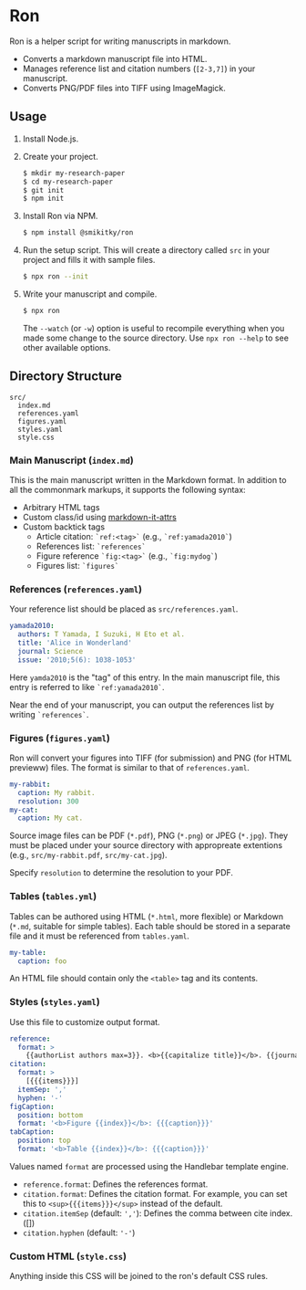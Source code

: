 # Ron

Ron is a helper script for writing manuscripts in markdown.

- Converts a markdown manuscript file into HTML.
- Manages reference list and citation numbers (`[2-3,7]`) in your manuscript.
- Converts PNG/PDF files into TIFF using ImageMagick.

## Usage

1. Install Node.js.

1. Create your project.

   ```bash
   $ mkdir my-research-paper
   $ cd my-research-paper
   $ git init
   $ npm init
   ```

1. Install Ron via NPM.

   ```bash
   $ npm install @smikitky/ron
   ```

1. Run the setup script. This will create a directory called `src` in your project and fills it with sample files.

   ```bash
   $ npx ron --init
   ```

1. Write your manuscript and compile.

   ```bash
   $ npx ron
   ```

   The `--watch` (or `-w`) option is useful to recompile everything when you made some change to the source directory. Use `npx ron --help` to see other available options.

## Directory Structure

```
src/
  index.md
  references.yaml
  figures.yaml
  styles.yaml
  style.css
```

### Main Manuscript (`index.md`)

This is the main manuscript written in the Markdown format. In addition to all the commonmark markups, it supports the following syntax:

- Arbitrary HTML tags
- Custom class/id using [markdown-it-attrs](https://www.npmjs.com/package/markdown-it-attrs)
- Custom backtick tags
  - Article citation: `` `ref:<tag>` `` (e.g., `` `ref:yamada2010` ``)
  - References list: `` `references` ``
  - Figure reference `` `fig:<tag>` `` (e.g., `` `fig:mydog` ``)
  - Figures list: `` `figures` ``

### References (`references.yaml`)

Your reference list should be placed as `src/references.yaml`.

```yaml
yamada2010:
  authors: T Yamada, I Suzuki, H Eto et al.
  title: 'Alice in Wonderland'
  journal: Science
  issue: '2010;5(6): 1038-1053'
```

Here `yamda2010` is the "tag" of this entry. In the main manuscript file, this entry is referred to like `` `ref:yamada2010` ``.

Near the end of your manuscript, you can output the references list by writing `` `references` ``.

### Figures (`figures.yaml`)

Ron will convert your figures into TIFF (for submission) and PNG (for HTML previeww) files. The format is similar to that of `references.yaml`.

```yaml
my-rabbit:
  caption: My rabbit.
  resolution: 300
my-cat:
  caption: My cat.
```

Source image files can be PDF (`*.pdf`), PNG (`*.png`) or JPEG (`*.jpg`). They must be placed under your source directory with appropreate extentions (e.g., `src/my-rabbit.pdf`, `src/my-cat.jpg`).

Specify `resolution` to determine the resolution to your PDF.

### Tables (`tables.yml`)

Tables can be authored using HTML (`*.html`, more flexible) or Markdown (`*.md`, suitable for simple tables). Each table should be stored in a separate file and it must be referenced from `tables.yaml`.

```yaml
my-table:
  caption: foo
```

An HTML file should contain only the `<table>` tag and its contents.

### Styles (`styles.yaml`)

Use this file to customize output format.

```yaml
reference:
  format: >
    {{authorList authors max=3}}. <b>{{capitalize title}}</b>. {{journal}} {{issue.year}};{{issue.volume}}({{issue.issue}}): {{{pages issue.pages compact=true delim='&ndash;'}}}.
citation:
  format: >
    [{{{items}}}]
  itemSep: ','
  hyphen: '-'
figCaption:
  position: bottom
  format: '<b>Figure {{index}}</b>: {{{caption}}}'
tabCaption:
  position: top
  format: '<b>Table {{index}}</b>: {{{caption}}}'
```

Values named `format` are processed using the Handlebar template engine.

- `reference.format`: Defines the references format.
- `citation.format`: Defines the citation format. For example, you can set this to `<sup>{{{items}}}</sup>` instead of the default.
- `citation.itemSep` (default: `','`): Defines the comma between cite index. ([])
- `citation.hyphen` (default: `'-'`)

### Custom HTML (`style.css`)

Anything inside this CSS will be joined to the ron's default CSS rules.
